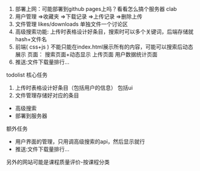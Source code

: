 1. 部署上网：可能部署到github pages上吗？看看怎么搞个服务器 clab
2. 用户管理
=>收藏夹
=>下载记录
=>上传记录
=>删除上传
3. 文件管理 likes/downloads 单独文件一个讨论区
4. 高级搜索功能: 上传时表格设计好条目，搜索时可以多个关键词，后端存储就hash+文件名
5. 前端( css+js ) 不能只能在index.html展示所有的内容，可能可以搜索后动态展示
    页面：
   搜索页面+动态显示 
上传页面 
 用户数据统计页面
6. 推送:文件下载量排行...

todolist
核心任务
1. 上传时表格设计好条目（包括用户的信息） 包括ui
2. 文件管理存储好对应的条目
- 高级搜索
- 部署到服务器

额外任务
- 用户界面的管理，只用调高级搜索的api，然后显示就行
- 推送:文件下载量排行...

另外的网站可能是课程质量评价-按课程分类

